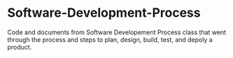 # Software-Development-Process
Code and documents from Software Developement Process class that went through the
process and steps to plan, design, build, test, and depoly a product.
